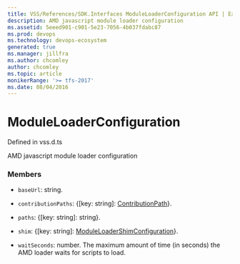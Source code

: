 ```yaml
---
title: VSS/References/SDK.Interfaces ModuleLoaderConfiguration API | Extensions for Azure DevOps Services
description: AMD javascript module loader configuration
ms.assetid: 5eeed901-c901-5e23-7056-4b037fdabc87
ms.prod: devops
ms.technology: devops-ecosystem
generated: true
ms.manager: jillfra
ms.author: chcomley
author: chcomley
ms.topic: article
monikerRange: '>= tfs-2017'
ms.date: 08/04/2016
---
```


# ModuleLoaderConfiguration

Defined in vss.d.ts


AMD javascript module loader configuration 

### Members

* `baseUrl`: string. 

* `contributionPaths`: {[key: string]: [ContributionPath](../../../VSS/References/SDK_Interfaces/ContributionPath.md)}. 

* `paths`: {[key: string]: string}. 

* `shim`: {[key: string]: [ModuleLoaderShimConfiguration](../../../VSS/References/SDK_Interfaces/ModuleLoaderShimConfiguration.md)}. 

* `waitSeconds`: number. The maximum amount of time (in seconds) the AMD loader waits for scripts to load.


